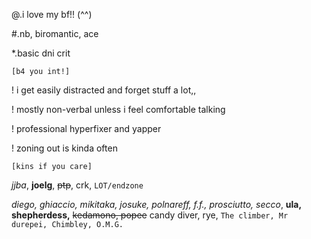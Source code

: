 @.i love my bf!! (^^)

#.nb, biromantic, ace

*.basic dni crit

`[b4 you int!]`

! i get easily distracted and forget stuff a lot,,

! mostly non-verbal unless i feel comfortable talking

! professional hyperfixer and yapper

! zoning out is kinda often

`[kins if you care]`

*jjba*, **joelg**, ~~ptp~~, crk, `LOT/endzone`

*diego, ghiaccio, mikitaka, josuke, polnareff, f.f., prosciutto, secco*, **ula, shepherdess,** ~~kedamono, popee~~ candy diver, rye, `The climber, Mr durepei, Chimbley, O.M.G.`
